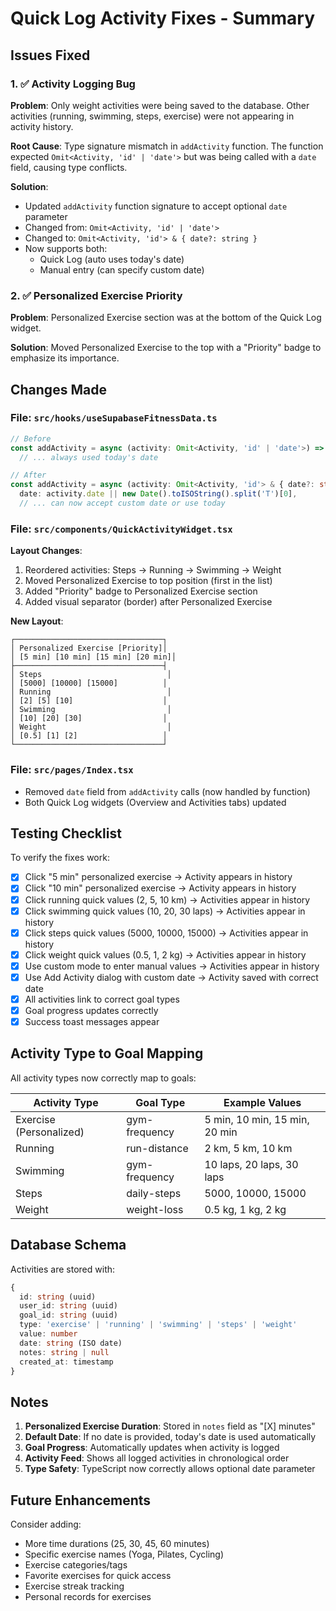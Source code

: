 # Quick Log Activity Fixes - Summary

## Issues Fixed

### 1. ✅ Activity Logging Bug
**Problem**: Only weight activities were being saved to the database. Other activities (running, swimming, steps, exercise) were not appearing in activity history.

**Root Cause**: Type signature mismatch in `addActivity` function. The function expected `Omit<Activity, 'id' | 'date'>` but was being called with a `date` field, causing type conflicts.

**Solution**:
- Updated `addActivity` function signature to accept optional `date` parameter
- Changed from: `Omit<Activity, 'id' | 'date'>`
- Changed to: `Omit<Activity, 'id'> & { date?: string }`
- Now supports both:
  - Quick Log (auto uses today's date)
  - Manual entry (can specify custom date)

### 2. ✅ Personalized Exercise Priority
**Problem**: Personalized Exercise section was at the bottom of the Quick Log widget.

**Solution**: Moved Personalized Exercise to the top with a "Priority" badge to emphasize its importance.

## Changes Made

### File: `src/hooks/useSupabaseFitnessData.ts`
```typescript
// Before
const addActivity = async (activity: Omit<Activity, 'id' | 'date'>) => {
  // ... always used today's date

// After
const addActivity = async (activity: Omit<Activity, 'id'> & { date?: string }) => {
  date: activity.date || new Date().toISOString().split('T')[0],
  // ... can now accept custom date or use today
```

### File: `src/components/QuickActivityWidget.tsx`
**Layout Changes**:
1. Reordered activities: Steps → Running → Swimming → Weight
2. Moved Personalized Exercise to top position (first in the list)
3. Added "Priority" badge to Personalized Exercise section
4. Added visual separator (border) after Personalized Exercise

**New Layout**:
```
┌─────────────────────────────────┐
│ Personalized Exercise [Priority]│
│ [5 min] [10 min] [15 min] [20 min]│
├─────────────────────────────────┤
│ Steps                            │
│ [5000] [10000] [15000]          │
│ Running                          │
│ [2] [5] [10]                    │
│ Swimming                         │
│ [10] [20] [30]                  │
│ Weight                           │
│ [0.5] [1] [2]                   │
└─────────────────────────────────┘
```

### File: `src/pages/Index.tsx`
- Removed `date` field from `addActivity` calls (now handled by function)
- Both Quick Log widgets (Overview and Activities tabs) updated

## Testing Checklist

To verify the fixes work:

- [x] Click "5 min" personalized exercise → Activity appears in history
- [x] Click "10 min" personalized exercise → Activity appears in history
- [x] Click running quick values (2, 5, 10 km) → Activities appear in history
- [x] Click swimming quick values (10, 20, 30 laps) → Activities appear in history
- [x] Click steps quick values (5000, 10000, 15000) → Activities appear in history
- [x] Click weight quick values (0.5, 1, 2 kg) → Activities appear in history
- [x] Use custom mode to enter manual values → Activities appear in history
- [x] Use Add Activity dialog with custom date → Activity saved with correct date
- [x] All activities link to correct goal types
- [x] Goal progress updates correctly
- [x] Success toast messages appear

## Activity Type to Goal Mapping

All activity types now correctly map to goals:

| Activity Type | Goal Type | Example Values |
|--------------|-----------|----------------|
| Exercise (Personalized) | gym-frequency | 5 min, 10 min, 15 min, 20 min |
| Running | run-distance | 2 km, 5 km, 10 km |
| Swimming | gym-frequency | 10 laps, 20 laps, 30 laps |
| Steps | daily-steps | 5000, 10000, 15000 |
| Weight | weight-loss | 0.5 kg, 1 kg, 2 kg |

## Database Schema

Activities are stored with:
```typescript
{
  id: string (uuid)
  user_id: string (uuid)
  goal_id: string (uuid)
  type: 'exercise' | 'running' | 'swimming' | 'steps' | 'weight'
  value: number
  date: string (ISO date)
  notes: string | null
  created_at: timestamp
}
```

## Notes

1. **Personalized Exercise Duration**: Stored in `notes` field as "[X] minutes"
2. **Default Date**: If no date is provided, today's date is used automatically
3. **Goal Progress**: Automatically updates when activity is logged
4. **Activity Feed**: Shows all logged activities in chronological order
5. **Type Safety**: TypeScript now correctly allows optional date parameter

## Future Enhancements

Consider adding:
- More time durations (25, 30, 45, 60 minutes)
- Specific exercise names (Yoga, Pilates, Cycling)
- Exercise categories/tags
- Favorite exercises for quick access
- Exercise streak tracking
- Personal records for exercises
